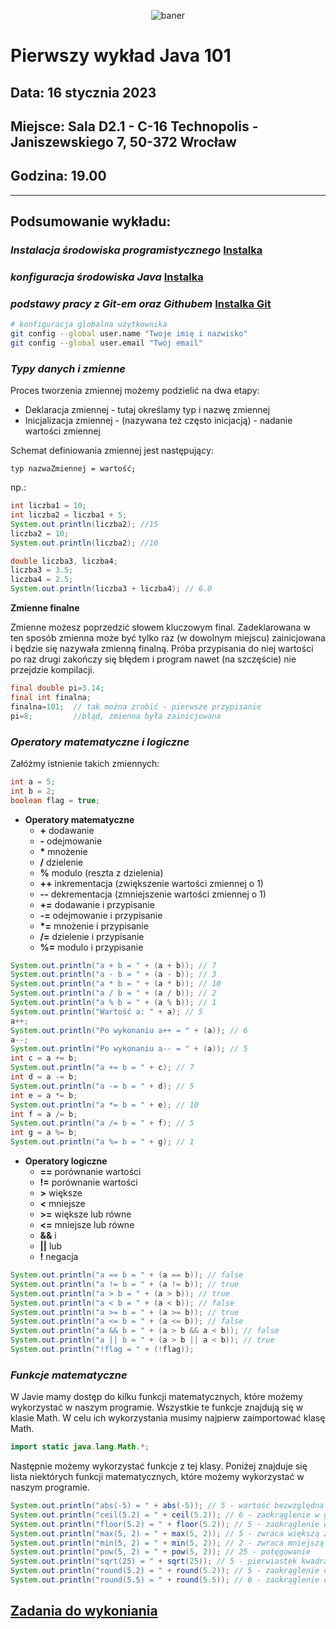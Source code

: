 <p align="center"><img src="https://user-images.githubusercontent.com/50357817/211677288-21d1a18f-7f03-41bd-903c-e1c658288f7b.png" alt="baner"></p>

# Pierwszy wykład Java 101

## Data: **16 stycznia 2023**

## Miejsce: **Sala D2.1 - C-16 Technopolis - Janiszewskiego 7, 50-372 Wrocław**

## Godzina: **19.00**

___

## Podsumowanie wykładu:

### **_Instalacja środowiska programistycznego_** [Instalka](https://download.jetbrains.com/idea/ideaIC-2022.3.1.exe)

### **_konfiguracja środowiska Java_** [Instalka](https://download.oracle.com/java/19/latest/jdk-19_windows-x64_bin.msi)

### **_podstawy pracy z Git-em oraz Githubem_** [Instalka Git](https://github.com/git-for-windows/git/releases/download/v2.39.0.windows.2/Git-2.39.0.2-64-bit.exe)

```sh
# konfiguracja globalna użytkownika
git config --global user.name "Twoje imię i nazwisko"
git config --global user.email "Twój email"
```

### **_Typy danych i zmienne_**

Proces tworzenia zmiennej możemy podzielić na dwa etapy:

- Deklaracja zmiennej - tutaj określamy typ i nazwę zmiennej
- Inicjalizacja zmiennej - (nazywana też często inicjacją) - nadanie wartości zmiennej

Schemat definiowania zmiennej jest następujący:

`typ nazwaZmiennej = wartość;`

np.:

```java
int liczba1 = 10;
int liczba2 = liczba1 + 5;
System.out.println(liczba2); //15
liczba2 = 10;
System.out.println(liczba2); //10

double liczba3, liczba4;
liczba3 = 3.5;
liczba4 = 2.5;
System.out.println(liczba3 + liczba4); // 6.0
```

**Zmienne finalne**

Zmienne możesz poprzedzić słowem kluczowym final. Zadeklarowana w ten sposób zmienna może być tylko raz (w dowolnym miejscu) zainicjowana i będzie się nazywała zmienną finalną. Próba przypisania do niej wartości po raz drugi zakończy się błędem i program nawet (na szczęście) nie przejdzie kompilacji.

```java
final double pi=3.14;
final int finalna;
finalna=101;  // tak można zrobić - pierwsze przypisanie
pi=8;         //błąd, zmienna była zainicjowana
```

### **_Operatory matematyczne i logiczne_**

Załóżmy istnienie takich zmiennych:

```java
int a = 5;
int b = 2;
boolean flag = true;
```

- **Operatory matematyczne**
  - **+** dodawanie
  - **-** odejmowanie
  - **\*** mnożenie
  - **/** dzielenie
  - **%** modulo (reszta z dzielenia)
  - **++** inkrementacja (zwiększenie wartości zmiennej o 1)
  - **--** dekrementacja (zmniejszenie wartości zmiennej o 1)
  - **+=** dodawanie i przypisanie
  - **-=** odejmowanie i przypisanie
  - **\*=** mnożenie i przypisanie
  - **/=** dzielenie i przypisanie
  - **%=** modulo i przypisanie

```java
System.out.println("a + b = " + (a + b)); // 7
System.out.println("a - b = " + (a - b)); // 3
System.out.println("a * b = " + (a * b)); // 10
System.out.println("a / b = " + (a / b)); // 2
System.out.println("a % b = " + (a % b)); // 1
System.out.println("Wartość a: " + a); // 5
a++;
System.out.println("Po wykonaniu a++ = " + (a)); // 6
a--;
System.out.println("Po wykonaniu a-- = " + (a)); // 5
int c = a += b;
System.out.println("a += b = " + c); // 7
int d = a -= b;
System.out.println("a -= b = " + d); // 5
int e = a *= b;
System.out.println("a *= b = " + e); // 10
int f = a /= b;
System.out.println("a /= b = " + f); // 5
int g = a %= b;
System.out.println("a %= b = " + g); // 1
```

- **Operatory logiczne**
  - **==** porównanie wartości
  - **!=** porównanie wartości
  - **>** większe
  - **<** mniejsze
  - **>=** większe lub równe
  - **<=** mniejsze lub równe
  - **&&** i
  - **||** lub
  - **!** negacja
```java
System.out.println("a == b = " + (a == b)); // false
System.out.println("a != b = " + (a != b)); // true
System.out.println("a > b = " + (a > b)); // true
System.out.println("a < b = " + (a < b)); // false
System.out.println("a >= b = " + (a >= b)); // true
System.out.println("a <= b = " + (a <= b)); // false
System.out.println("a && b = " + (a > b && a < b)); // false
System.out.println("a || b = " + (a > b || a < b)); // true
System.out.println("!flag = " + (!flag));
```

### **_Funkcje matematyczne_**

W Javie mamy dostęp do kilku funkcji matematycznych, które możemy wykorzystać w naszym programie. Wszystkie te funkcje znajdują się w klasie Math. W celu ich wykorzystania musimy najpierw zaimportować klasę Math.

```java
import static java.lang.Math.*;
```

Następnie możemy wykorzystać funkcje z tej klasy. Poniżej znajduje się lista niektórych funkcji matematycznych, które możemy wykorzystać w naszym programie.

```java
System.out.println("abs(-5) = " + abs(-5)); // 5 - wartość bezwzględna
System.out.println("ceil(5.2) = " + ceil(5.2)); // 6 - zaokrąglenie w górę
System.out.println("floor(5.2) = " + floor(5.2)); // 5 - zaokrąglenie w dół
System.out.println("max(5, 2) = " + max(5, 2)); // 5 - zwraca większą z dwóch liczb
System.out.println("min(5, 2) = " + min(5, 2)); // 2 - zwraca mniejszą z dwóch liczb
System.out.println("pow(5, 2) = " + pow(5, 2)); // 25 - potęgowanie
System.out.println("sqrt(25) = " + sqrt(25)); // 5 - pierwiastek kwadratowy
System.out.println("round(5.2) = " + round(5.2)); // 5 - zaokrąglenie do najbliższej liczby całkowitej
System.out.println("round(5.5) = " + round(5.5)); // 6 - zaokrąglenie do najbliższej liczby całkowitej
```
## [Zadania do wykoniania](zadanie.md)
